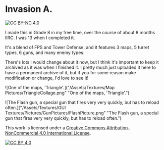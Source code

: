 # Invasion A.
[![CC BY-NC 4.0][cc-by-nc-shield]][cc-by-nc]

I made this in Grade 8 in my free time, over the course of about 8 months IIRC. I was 13 when I completed it.

It's a blend of FPS and Tower Defense, and it features 3 maps, 5 turret types, 6 guns, and many enemy types.

There's lots I would change about it now, but I think it's important to keep it archived as it was when I finished it.
I pretty much just uploaded it here to have a permanent archive of it, but if you for some reason make modification or change, I'd love to see it!

![One of the maps, 'Triangle'.]("/Assets/Textures/Map Pictures/TriangleCollage.png" "One of the maps, 'Triangle'.")

![The Flash gun, a special gun that fires very very quickly, but has to reload often.]("/Assets/Textures/GUI Textures/Pictures/GunPictures/FlashPicture.png" "The Flash gun, a special gun that fires very very quickly, but has to reload often.")



This work is licensed under a [Creative Commons Attribution-NonCommercial 4.0 International
License][cc-by-nc].

[![CC BY 4.0][cc-by-nc-image]][cc-by-nc]

[cc-by-nc]: http://creativecommons.org/licenses/by-nc/4.0/
[cc-by-nc-image]: https://i.creativecommons.org/l/by-nc/4.0/88x31.png
[cc-by-nc-shield]: https://img.shields.io/badge/License-CC%20BY--NC%204.0-lightgrey.svg
